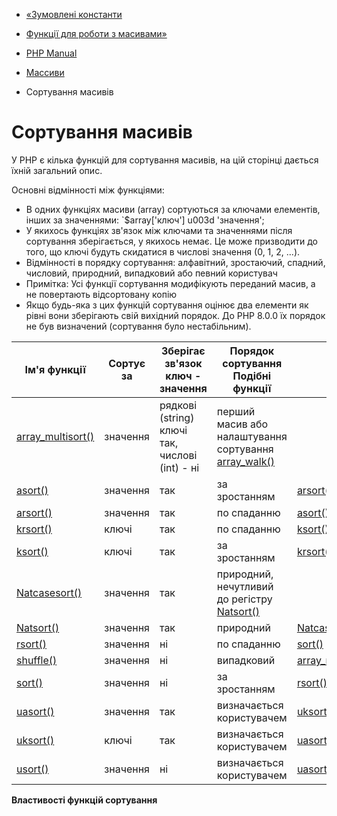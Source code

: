 - [«Зумовлені константи](array.constants.md)
- [Функції для роботи з масивами»](ref.array.md)

- [PHP Manual](index.md)
- [Массиви](book.array.md)
- Сортування масивів

# Сортування масивів

У PHP є кілька функцій для сортування масивів, на цій сторінці
дається їхній загальний опис.

Основні відмінності між функціями:

- В одних функціях масиви (array) сортуються за ключами елементів,
інших за значеннями: `$array['ключ'] u003d 'значення';
- У якихось функціях зв'язок між ключами та значеннями після
сортування зберігається, у якихось немає. Це може призводити до того,
що ключі будуть скидатися в числові значення (0, 1, 2, ...).
- Відмінності в порядку сортування: алфавітний, зростаючий, спадний,
числовий, природний, випадковий або певний користувач
- Примітка: Усі функції сортування модифікують переданий масив, а
не повертають відсортовану копію
- Якщо будь-яка з цих функцій сортування оцінює два елементи
як рівні вони зберігають свій вихідний порядок. До PHP 8.0.0 їх
порядок не був визначений (сортування було нестабільним).

| Ім'я функції                                     | Сортує за | Зберігає зв'язок ключ - значення               | Порядок сортування Подібні функції                                              |                                          |
|--------------------------------------------------|-----------|------------------------------------------------|---------------------------------------------------------------------------------|------------------------------------------|
| [array_multisort()](function.array-multisort.md) | значення  | рядкові (string) ключі так, числові (int) - ні | перший масив або налаштування сортування [array_walk()](function.array-walk.md) |                                          |
| [asort()](function.asort.md)                     | значення  | так                                            | за зростанням                                                                   | [arsort()](function.arsort.md)           |
| [arsort()](function.arsort.md)                   | значення  | так                                            | по спаданню                                                                     | [asort()](function.asort.md)             |
| [krsort()](function.krsort.md)                   | ключі     | так                                            | по спаданню                                                                     | [ksort()](function.ksort.md)             |
| [ksort()](function.ksort.md)                     | ключі     | так                                            | за зростанням                                                                   | [krsort()](function.krsort.md)           |
| [Natcasesort()](function.Natcasesort.md)         | значення  | так                                            | природний, нечутливий до регістру [Natsort()](function.Natsort.md)              |                                          |
| [Natsort()](function.Natsort.md)                 | значення  | так                                            | природний                                                                       | [Natcasesort()](function.Natcasesort.md) |
| [rsort()](function.rsort.md)                     | значення  | ні                                             | по спаданню                                                                     | [sort()](function.sort.md)               |
| [shuffle()](function.shuffle.md)                 | значення  | ні                                             | випадковий                                                                      | [array_rand()](function.array-rand.md)   |
| [sort()](function.sort.md)                       | значення  | ні                                             | за зростанням                                                                   | [rsort()](function.rsort.md)             |
| [uasort()](function.uasort.md)                   | значення  | так                                            | визначається користувачем                                                       | [uksort()](function.uksort.md)           |
| [uksort()](function.uksort.md)                   | ключі     | так                                            | визначається користувачем                                                       | [uasort()](function.uasort.md)           |
| [usort()](function.usort.md)                     | значення  | ні                                             | визначається користувачем                                                       | [uasort()](function.uasort.md)           |

**Властивості функцій сортування**
